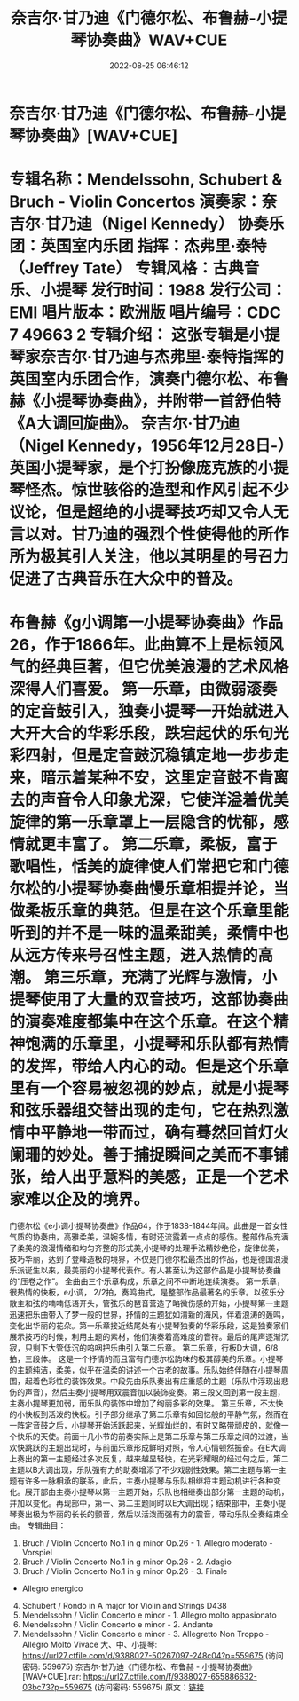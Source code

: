 ﻿---
title: 奈吉尔·甘乃迪《门德尔松、布鲁赫-小提琴协奏曲》WAV+CUE
date: 2022-08-25 06:46:12
categories: 古典音乐、新世纪、纯音雅乐
tags: 纯音雅乐
---
# 奈吉尔·甘乃迪《门德尔松、布鲁赫-小提琴协奏曲》[WAV+CUE]

专辑名称：Mendelssohn, Schubert & Bruch - Violin
Concertos
演奏家：奈吉尔·甘乃迪（Nigel Kennedy）
协奏乐团：英国室内乐团
指挥：杰弗里·泰特（Jeffrey Tate）
专辑风格：古典音乐、小提琴
发行时间：1988
发行公司：EMI
唱片版本：欧洲版
唱片编号：CDC 7 49663 2
专辑介绍：
这张专辑是小提琴家奈吉尔·甘乃迪与杰弗里·泰特指挥的英国室内乐团合作，演奏门德尔松、布鲁赫《小提琴协奏曲》，并附带一首舒伯特《A大调回旋曲》。
奈吉尔·甘乃迪（Nigel
Kennedy，1956年12月28日-）英国小提琴家，是个打扮像庞克族的小提琴怪杰。惊世骇俗的造型和作风引起不少议论，但是超绝的小提琴技巧却又令人无言以对。甘乃迪的强烈个性使得他的所作所为极其引人关注，他以其明星的号召力促进了古典音乐在大众中的普及。
======================
布鲁赫《g小调第一小提琴协奏曲》作品26，作于1866年。此曲算不上是标领风气的经典巨著，但它优美浪漫的艺术风格深得人们喜爱。
第一乐章，由微弱滚奏的定音鼓引入，独奏小提琴一开始就进入大开大合的华彩乐段，跌宕起伏的乐句光彩四射，但是定音鼓沉稳镇定地一步步走来，暗示着某种不安，这里定音鼓不肯离去的声音令人印象尤深，它使洋溢着优美旋律的第一乐章罩上一层隐含的忧郁，感情就更丰富了。
第二乐章，柔板，富于歌唱性，恬美的旋律使人们常把它和门德尔松的小提琴协奏曲慢乐章相提并论，当做柔板乐章的典范。但是在这个乐章里能听到的并不是一味的温柔甜美，柔情中也从远方传来号召性主题，进入热情的高潮。
第三乐章，充满了光辉与激情，小提琴使用了大量的双音技巧，这部协奏曲的演奏难度都集中在这个乐章。在这个精神饱满的乐章里，小提琴和乐队都有热情的发挥，带给人内心的动。但是这个乐章里有一个容易被忽视的妙点，就是小提琴和弦乐器组交替出现的走句，它在热烈激情中平静地一带而过，确有蓦然回首灯火阑珊的妙处。善于捕捉瞬间之美而不事铺张，给人出乎意料的美感，正是一个艺术家难以企及的境界。
======================
门德尔松《e小调小提琴协奏曲》作品64，作于1838-1844年间。此曲是一首女性气质的协奏曲，高雅柔美，温婉多情，有时还流露着一点点的感伤。整部作品充满了柔美的浪漫情绪和均匀齐整的形式美,小提琴的处理手法精妙绝伦，旋律优美，技巧华丽，达到了登峰造极的境界，不仅是门德尔松最杰出的作品，也是德国浪漫乐派诞生以来，最美丽的小提琴代表作。有人甚至认为这部作品是小提琴协奏曲的“压卷之作”。
全曲由三个乐章构成，乐章之间不中断地连续演奏。
第一乐章，很热情的快板，e小调，
2/2拍，奏鸣曲式，是整部作品最著名的乐章。以弦乐分散主和弦的喃喃低语开头，管弦乐的琶音营造了略微伤感的开始，小提琴第一主题迅速把乐曲带入了梦一般的世界，抒情的主题犹如清新的海风，伴着浪涛的轰鸣，变化出华丽的花朵。第一乐章接近结尾处有小提琴独奏的华彩乐段，这是独奏家们展示技巧的时候，利用主题的素材，他们演奏着高难度的音符。最后的尾声逐渐沉寂，只剩下大管低沉的呜咽把乐曲引入第二乐章。
第二乐章，行板D大调，6/8拍，三段体。
这是一个抒情的而且富有门德尔松韵味的极其醇美的乐章。小提琴的主题纯洁，柔美，似乎在温柔的讲述一个古老的故事。乐队始终伴随在小提琴周围，起着色彩性的装饰效果。中段先由乐队奏出有庄重感的主题（乐队中浮现出悲伤的声音），然后主奏小提琴用双震音加以装饰变奏。第三段又回到第一段主题，主奏小提琴更加弱，而乐队的装饰中增加了绚丽多彩的效果。
第三乐章，不太快的小快板到活泼的快板。引子部分继承了第二乐章有如回忆般的平静气氛，然而在一阵定音鼓之后，小提琴开始活跃起来，光辉灿烂的，有时又略带顽皮的，就像一个快乐的天使。前面十几小节的前奏实际上是第二乐章与第三乐章之间的过渡，当欢快跳跃的主题出现时，与前面乐章形成鲜明对照，令人心情顿然振奋。在E大调上奏出的第一主题经过多次反复，越来越显轻快，在光彩耀眼的经过句之后，第二主题以B大调出现，乐队强有力的助奏增添了不少戏剧性效果。第二主题与第一主题有许多一脉相承的联系，此后，主奏小提琴与乐队相继将主题动机进行各种变化。展开部由主奏小提琴以第一主题开始，乐队也相继奏出部分第一主题的动机，并加以变化。再现部中，第一、第二主题同时以E大调出现；结束部中，主奏小提琴奏出极为华丽的长长的颤音，然后以活泼而强有力的震音，带动乐队全奏结束全曲。
专辑曲目：
01. Bruch / Violin Concerto No.1 in g minor Op.26 - 1. Allegro
moderato - Vorspiel
02. Bruch / Violin Concerto No.1 in g minor Op.26 - 2.
Adagio
03. Bruch / Violin Concerto No.1 in g minor Op.26 - 3. Finale
- Allegro energico
04. Schubert / Rondo in A major for Violin and Strings
D438
05. Mendelssohn / Violin Concerto e minor - 1. Allegro molto
appasionato
06. Mendelssohn / Violin Concerto e minor - 2. Andante
07. Mendelssohn / Violin Concerto e minor - 3. Allegretto Non
Troppo - Allegro Molto Vivace
大、中、小提琴: https://url27.ctfile.com/d/9388027-50267097-248c04?p=559675
(访问密码: 559675)
奈吉尔·甘乃迪《门德尔松、布鲁赫 - 小提琴协奏曲》[WAV+CUE].rar: https://url27.ctfile.com/f/9388027-655886632-03bc73?p=559675
(访问密码: 559675)
原文：[链接](https://blog.sina.com.cn/s/blog_1647c7e7601030z1o.html)